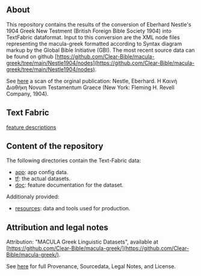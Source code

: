## About

This repository contains the results of the conversion of Eberhard Nestle's 1904 Greek New Testment (British Foreign Bible Society 1904) into TextFabric dataformat. Input to this conversion are the XML node files representing the macula-greek formatted according to Syntax diagram markup by the Global Bible Initiative (GBI). The most recent source data can be found on github [https://github.com/Clear-Bible/macula-greek/tree/main/Nestle1904/nodes](https://github.com/Clear-Bible/macula-greek/tree/main/Nestle1904/nodes).

See [here](https://archive.org/details/the-greek-new-testament-nestle-1904-us-edition/mode/2up) a scan of the orginal publication: Nestle, Eberhard. Η Καινή Διαθήκη Novum Testamentum Graece (New York: Fleming H. Revell Company, 1904).

## Text Fabric

[feature descriptions](features/home.md)

## Content of the repository

The following directories contain the Text-Fabric data:
 * [app](https://github.com/tonyjurg/Nestle1904GBI/tree/main/app#readme): app config data.
 * [tf](https://github.com/tonyjurg/Nestle1904GBI/tree/main/tf/): the actual datasets.
 * [doc](https://github.com/tonyjurg/Nestle1904GBI/tree/main/docs/features): feature documentation for the dataset.
 
 Additionaly provided:
 * [resources](https://github.com/tonyjurg/Nestle1904GBI/tree/main/resources#readme): data and tools used for production.

## Attribution and legal notes

Attribution: "MACULA Greek Linguistic Datasets", available at [https://github.com/Clear-Bible/macula-greek/](https://github.com/Clear-Bible/macula-greek/).

See [here](legal.md) for full Provenance, Sourcedata, Legal Notes, and License.
